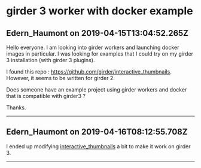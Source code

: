 # girder 3 worker with docker example

## Edern_Haumont on 2019-04-15T13:04:52.265Z

Hello everyone. I am looking into girder workers and launching docker images in particular. I was looking for examples that I could try on my girder 3 installation (with girder 3 plugins).


I found this repo : <https://github.com/girder/interactive_thumbnails>. However, it seems to be written for girder 2\.  

Does someone have an example project using girder workers and docker that is compatible with girder3 ?


Thanks.


---

## Edern_Haumont on 2019-04-16T08:12:55.708Z

I ended up modifying [interactive\_thumbnails](https://github.com/girder/interactive_thumbnails) a bit to make it work on girder 3\.


---

